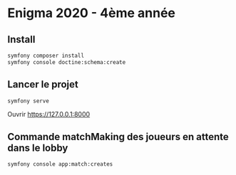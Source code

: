 # Enigma 2020 - 4ème année

## Install

```sh
symfony composer install
symfony console doctine:schema:create
```

## Lancer le projet

```sh
symfony serve
```

Ouvrir https://127.0.0.1:8000

## Commande matchMaking des joueurs en attente dans le lobby

```sh
symfony console app:match:creates
```

